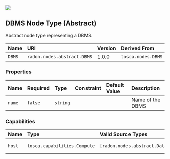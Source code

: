 ![](https://img.shields.io/badge/Status:-RELEASED-green)

## DBMS Node Type (Abstract)

Abstract node type representing a DBMS.

| Name | URI | Version | Derived From |
|:---- |:--- |:------- |:------------ |
| `DBMS` | `radon.nodes.abstract.DBMS` | 1.0.0 | `tosca.nodes.DBMS` |

### Properties

| Name | Required | Type | Constraint | Default Value | Description |
|:---- |:-------- |:---- |:---------- |:------------- |:----------- |
| `name` | `false` | `string` |   |   | Name of the DBMS |

### Capabilities

| Name | Type | Valid Source Types | Occurrences |
|:---- |:---- |:------------------ |:----------- |
| `host` | `tosca.capabilities.Compute` | `[radon.nodes.abstract.Database]` | [1, UNBOUNDED] |
